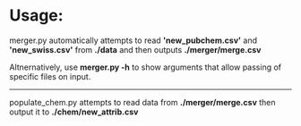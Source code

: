 # Usage:

merger.py automatically attempts to read **'new_pubchem.csv'** and **'new_swiss.csv'** from **./data** and then outputs **./merger/merge.csv**

Altnernatively, use **merger.py -h** to show arguments that allow passing of specific files on input.

---
populate_chem.py attempts to read data from **./merger/merge.csv** then output it to **./chem/new_attrib.csv**